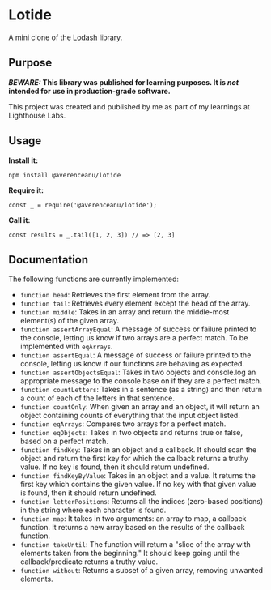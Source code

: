 # Lotide

A mini clone of the [Lodash](https://lodash.com) library.

## Purpose

**_BEWARE:_ This library was published for learning purposes. It is _not_ intended for use in production-grade software.**

This project was created and published by me as part of my learnings at Lighthouse Labs. 

## Usage

**Install it:**

`npm install @averenceanu/lotide`

**Require it:**

`const _ = require('@averenceanu/lotide');`

**Call it:**

`const results = _.tail([1, 2, 3]) // => [2, 3]`

## Documentation

The following functions are currently implemented:

* `function head`: Retrieves the first element from the array.
* `function tail`: Retrieves every element except the head of the array.
* `function middle`: Takes in an array and return the middle-most element(s) of the given array.
* `function assertArrayEqual`: A message of success or failure printed to the console, letting us know if two arrays are a perfect match. To be implemented with `eqArrays`. 
* `function assertEqual`: A message of success or failure printed to the console, letting us know if our functions are behaving as expected. 
* `function assertObjectsEqual`: Takes in two objects and console.log an appropriate message to the console base on if they are a perfect match. 
* `function countLetters`: Takes in a sentence (as a string) and then return a count of each of the letters in that sentence.
* `function countOnly`: When given an array and an object, it will return an object containing counts of everything that the input object listed.
* `function eqArrays`: Compares two arrays for a perfect match.
* `function eqObjects`: Takes in two objects and returns true or false, based on a perfect match.
* `function findKey`: Takes in an object and a callback. It should scan the object and return the first key for which the callback returns a truthy value. If no key is found, then it should return undefined.
* `function findKeyByValue`: Takes in an object and a value. It returns the first key which contains the given value. If no key with that given value is found, then it should return undefined.
* `function letterPositions`: Returns all the indices (zero-based positions) in the string where each character is found.
* `function map`: It takes in two arguments: an array to map, a callback function. It returns a new array based on the results of the callback function. 
* `function takeUntil`: The function will return a "slice of the array with elements taken from the beginning." It should keep going until the callback/predicate returns a truthy value.
* `function without`: Returns a subset of a given array, removing unwanted elements.
